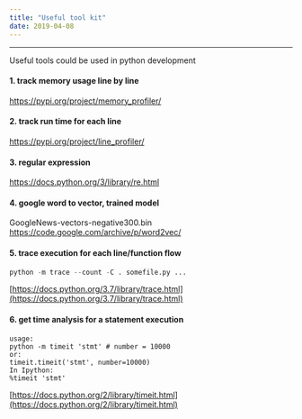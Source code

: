 ```yaml
---
title: "Useful tool kit"
date: 2019-04-08
---
```

---------------------
Useful tools could be used in python development
#### 1. track memory usage line by line
https://pypi.org/project/memory_profiler/

#### 2. track run time for each line
https://pypi.org/project/line_profiler/

#### 3. regular expression
https://docs.python.org/3/library/re.html

#### 4. google word to vector, trained model
GoogleNews-vectors-negative300.bin
https://code.google.com/archive/p/word2vec/

#### 5. trace execution for each line/function flow
```python
python -m trace --count -C . somefile.py ...
```
[https://docs.python.org/3.7/library/trace.html](https://docs.python.org/3.7/library/trace.html)

#### 6. get time analysis for a statement execution
```
usage:
python -m timeit 'stmt' # number = 10000
or:
timeit.timeit('stmt', number=10000)
In Ipython:
%timeit 'stmt'
```
[https://docs.python.org/2/library/timeit.html](https://docs.python.org/2/library/timeit.html)

<!--stackedit_data:
eyJoaXN0b3J5IjpbLTE0NTc4Nzg1MTMsMTI0NDU2MDk2OV19
-->